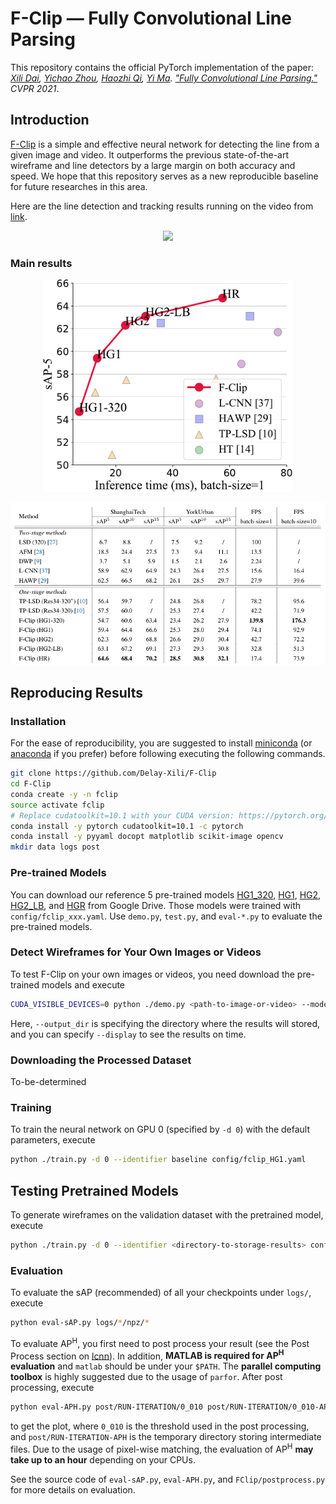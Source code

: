 # F-Clip — Fully Convolutional Line Parsing

This repository contains the official PyTorch implementation of the paper: *[Xili Dai](https://github.com/Delay-Xili), [Yichao Zhou](https://yichaozhou.com), [Haozhi Qi](http://haozhi.io), [Yi Ma](https://people.eecs.berkeley.edu/~yima/). ["Fully Convolutional Line Parsing."]()  CVPR 2021*.

## Introduction

[F-Clip]() is a simple and effective neural network for detecting the line from a given image and video. 
It outperforms the previous state-of-the-art wireframe and line detectors by a large margin on both accuracy and speed. 
We hope that this repository serves as a new reproducible baseline for future researches in this area.

Here are the line detection and tracking results running on the video from [link](https://www.facebook.com/watch/?v=1334579700223691).

<p align="center">
<img src="fig/demo.gif"  width="400">
</p>

### Main results

<p align="center">
<img src="fig/FPS.pdf"  width="400">
</p>

<p align="center">
<img src="fig/table.png"  width="800">
</p>

## Reproducing Results

### Installation

For the ease of reproducibility, you are suggested to install [miniconda](https://docs.conda.io/en/latest/miniconda.html) (or [anaconda](https://www.anaconda.com/distribution/) if you prefer) before following executing the following commands. 

```bash
git clone https://github.com/Delay-Xili/F-Clip
cd F-Clip
conda create -y -n fclip
source activate fclip
# Replace cudatoolkit=10.1 with your CUDA version: https://pytorch.org/
conda install -y pytorch cudatoolkit=10.1 -c pytorch
conda install -y pyyaml docopt matplotlib scikit-image opencv
mkdir data logs post
```

### Pre-trained Models

You can download our reference 5 pre-trained models [HG1_320](), [HG1](), [HG2](), [HG2_LB](), and [HGR]() from Google
Drive.  Those models were
trained with `config/fclip_xxx.yaml`.  Use `demo.py`, `test.py`, and
`eval-*.py` to evaluate the pre-trained models.

### Detect Wireframes for Your Own Images or Videos
To test F-Clip on your own images or videos, you need download the pre-trained models and execute

```Bash
CUDA_VISIBLE_DEVICES=0 python ./demo.py <path-to-image-or-video> --model HR --output_dir logs/demo_result --ckpt <path-to-pretrained-pth> --display True
```
Here, `--output_dir` is specifying the directory where the results will stored, and you can specify `--display` to see the results on time.


### Downloading the Processed Dataset
To-be-determined

### Training
To train the neural network on GPU 0 (specified by `-d 0`) with the default parameters, execute
```bash
python ./train.py -d 0 --identifier baseline config/fclip_HG1.yaml
```

## Testing Pretrained Models
To generate wireframes on the validation dataset with the pretrained model, execute

```bash
python ./train.py -d 0 --identifier <directory-to-storage-results> config/fclip_HG1.yaml <path-to-pretrained-pth>
```

### Evaluation

To evaluate the sAP (recommended) of all your checkpoints under `logs/`, execute
```bash
python eval-sAP.py logs/*/npz/*
```

To evaluate AP<sup>H</sup>, you first need to post process your result (see the Post Process section on [lcnn](https://github.com/zhou13/lcnn)).
In addition, **MATLAB is required for AP<sup>H</sup> evaluation** and `matlab` should be under your
`$PATH`.  The **parallel computing toolbox** is highly suggested due to the usage of `parfor`.
After post processing, execute

```bash
python eval-APH.py post/RUN-ITERATION/0_010 post/RUN-ITERATION/0_010-APH
```
to get the plot, where `0_010` is the threshold used in the post processing, and `post/RUN-ITERATION-APH`
is the temporary directory storing intermediate files.  Due to the usage of pixel-wise matching, 
the evaluation of AP<sup>H</sup> **may take up to an hour** depending on your CPUs.

See the source code of `eval-sAP.py`, `eval-APH.py`, and `FClip/postprocess.py` for more
details on evaluation.

